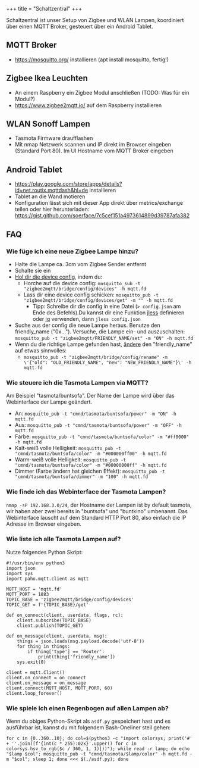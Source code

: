 +++
title = "Schaltzentral"
+++

Schaltzentral ist unser Setup von Zigbee und WLAN Lampen, koordiniert
über einen MQTT Broker, gesteuert über ein Android Tablet.

## MQTT Broker

- <https://mosquitto.org/> installieren (apt install mosquitto,
  fertig!)

## Zigbee Ikea Leuchten

- An einem Raspberry ein Zigbee Modul anschließen (TODO: Was für ein Modul?)
- <https://www.zigbee2mqtt.io/> auf dem Raspberry installieren

## WLAN Sonoff Lampen

- Tasmota Firmware draufflashen
- Mit nmap Netzwerk scannen und IP direkt im Browser eingeben
  (Standard Port 80). Im UI Hostname vom MQTT Broker eingeben

## Android Tablet

- <https://play.google.com/store/apps/details?id=net.routix.mqttdash&hl=de>
  installieren
- Tablet an die Wand motieren
- Konfiguration lässt sich mit dieser App direkt über metrics/exchange
  teilen oder hier herunterladen:
  <https://gist.github.com/soerface/7c5cef151a4973614899d39787afa382>

## FAQ

### Wie füge ich eine neue Zigbee Lampe hinzu?

- Halte die Lampe ca. 3cm vom Zigbee Sender entfernt
- Schalte sie ein
- [Hol dir die device
  config](https://www.zigbee2mqtt.io/information/mqtt_topics_and_message_structure.html#zigbee2mqttbridgeconfigdevicesget),
  indem du:
  - Horche auf die device config: `mosquitto_sub -t
    "zigbee2mqtt/bridge/config/devices" -h mqtt.fd`
  - Lass dir eine device config schicken: `mosquitto_pub -t
    "zigbee2mqtt/bridge/config/devices/get" -m "" -h mqtt.fd`
    - Tipp: Schreibe dir die config in eine Datei (`> config.json` am Ende des
      Befehls).Du kannst dir eine Funktion
      [jless](https://gist.github.com/soerface/8e44ebd495be72aee481d65c1003a015)
      definieren oder
      [jq](https://stedolan.github.io/jq/) verwenden,
      dann `jless config.json`
- Suche aus der config die neue Lampe heraus. Benutze den
  friendly_name ("0x..."). Versuche, die Lampe ein- und
  auszuschalten: `mosquitto_pub -t "zigbee2mqtt/FRIENDLY_NAME/set"
  -m "ON" -h mqtt.fd`
- Wenn du die richtige Lampe gefunden hast,
  [ändere](https://www.zigbee2mqtt.io/information/mqtt_topics_and_message_structure.html#zigbee2mqttbridgeconfigrename)
  den "friendly_name" auf etwas sinnvolles:
  - `mosquitto_pub -t "zigbee2mqtt/bridge/config/rename" -m
    \'{"old": "OLD_FRIENDLY_NAME", "new":
    "NEW_FRIENDLY_NAME"}\' -h mqtt.fd`

### Wie steuere ich die Tasmota Lampen via MQTT?

Am Beispiel "tasmota/buntsofa". Der Name der Lampe wird über das
Webinterface der Lampe geändert.

- An: `mosquitto_pub -t "cmnd/tasmota/buntsofa/power" -m "ON" -h
  mqtt.fd`
- Aus: `mosquitto_pub -t "cmnd/tasmota/buntsofa/power" -m "OFF"
  -h mqtt.fd`
- Farbe: `mosquitto_pub -t "cmnd/tasmota/buntsofa/color" -m
  "#ff0000" -h mqtt.fd`
- Kalt-weiß volle Helligkeit: `mosquitto_pub -t
  "cmnd/tasmota/buntsofa/color" -m "#000000ff00" -h mqtt.fd`
- Warm-weiß volle Helligkeit: `mosquitto_pub -t
  "cmnd/tasmota/buntsofa/color" -m "#00000000ff" -h mqtt.fd`
- Dimmer (Farbe ändern hat gleichen Effekt): `mosquitto_pub -t
  "cmnd/tasmota/buntsofa/dimmer" -m "100" -h mqtt.fd`

### Wie finde ich das Webinterface der Tasmota Lampen?

`nmap -sP 192.168.3.0/24`, der Hostname der Lampen ist by default
tasmota, wir haben aber zwei bereits in "buntsofa" und "buntkino"
umbenannt. Das Webinterface lauscht auf dem Standard HTTP Port 80, also
einfach die IP Adresse im Browser eingeben.

### Wie liste ich alle Tasmota Lampen auf?

Nutze folgendes Python Skript:

    #!/usr/bin/env python3
    import json
    import sys
    import paho.mqtt.client as mqtt

    MQTT_HOST = 'mqtt.fd'
    MQTT_PORT = 1883
    TOPIC_BASE = 'zigbee2mqtt/bridge/config/devices'
    TOPIC_GET = f'{TOPIC_BASE}/get'

    def on_connect(client, userdata, flags, rc):
        client.subscribe(TOPIC_BASE)
        client.publish(TOPIC_GET)

    def on_message(client, userdata, msg):
        things = json.loads(msg.payload.decode('utf-8'))
        for thing in things:
            if thing['type'] == 'Router':
                print(thing['friendly_name'])
        sys.exit(0)

    client = mqtt.Client()
    client.on_connect = on_connect
    client.on_message = on_message
    client.connect(MQTT_HOST, MQTT_PORT, 60)
    client.loop_forever()

### Wie spiele ich einen Regenbogen auf allen Lampen ab?

Wenn du obiges Python-Skript als `asdf.py` gespeichert hast und es
ausführbar ist, kannst du mit folgendem Bash-Oneliner steil gehen:

    for c in {0..360..10}; do col=$(python3 -c "import colorsys; print('#' + ''.join([f'{int(c * 255):02x}'.upper() for c in colorsys.hsv_to_rgb($c / 360, 1, 1)]))"); while read -r lamp; do echo "$lamp $col"; mosquitto_pub -t "cmnd/tasmota/$lamp/color" -h mqtt.fd -m "$col"; sleep 1; done <<< $(./asdf.py); done
